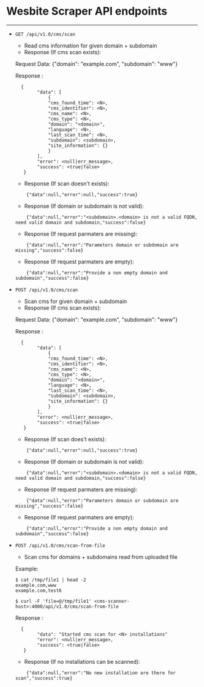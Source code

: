 # Wesbite Scraper API endpoints
---

- `GET /api/v1.0/cms/scan`

    - Read cms information for given domain + subdomain
    - Response (If cms scan exists):

    Request Data: {"domain": "example.com", "subdomain": "www"}

    Response :

    ```
      {
            "data": [
                {
                "cms_found_time": <N>,
                "cms_identifier": <N>,
                "cms_name": <N>,
                "cms_type": <N>,
                "domain": "<domain>",
                "language": <N>,
                "last_scan_time": <N>,
                "subdomain": <subdomain>,
                "site_information": {}
                }
            ],
            "error": <null|err_message>,
            "success": <true|false>
       }
    ```

    - Response (If scan doesn't exists):

    ```
        {"data":null,"error":null,"success":true}
    ```

    - Response (If domain or subdomain is not valid):

    ```
        {"data":null,"error":"<subdomain>.<domain> is not a valid FQDN, need valid domain and subdomain,"success":false}
    ```

    - Response (If request parmaters are missing):

    ```
        {"data":null,"error":"Parameters domain or subdomain are missing","success":false}
    ```

    - Response (If request parmaters are empty):

    ```
        {"data":null,"error":"Provide a non empty domain and subdomain","success":false}
    ```

- `POST /api/v1.0/cms/scan`

    - Scan cms for given domain + subdomain
    - Response (If cms scan exists):

    Request Data: {"domain": "example.com", "subdomain": "www"}

    Response :

    ```
      {
            "data": [
                {
                "cms_found_time": <N>,
                "cms_identifier": <N>,
                "cms_name": <N>,
                "cms_type": <N>,
                "domain": "<domain>",
                "language": <N>,
                "last_scan_time": <N>,
                "subdomain": <subdomain>,
                "site_information": {}
                }
            ],
            "error": <null|err_message>,
            "success": <true|false>
       }
    ```

    - Response (If scan does't exists):

    ```
        {"data":null,"error":null,"success":true}
    ```

    - Response (If domain or subdomain is not valid):

    ```
        {"data":null,"error":"<subdomain>.<domain> is not a valid FQDN, need valid domain and subdomain,"success":false}
    ```

    - Response (If request parmaters are missing):

    ```
        {"data":null,"error":"Parameters domain or subdomain are missing","success":false}
    ```

    - Response (If request parmaters are empty):

    ```
        {"data":null,"error":"Provide a non empty domain and subdomain","success":false}
    ```

- `POST /api/v1.0/cms/scan-from-file`

    - Scan cms for domains + subdomains read from uploaded file

    Example:
    ```
    $ cat /tmp/file1 | head -2
    example.com,www
    example.com,test6

    $ curl -F 'file=@/tmp/file1' <cms-scanner-host>:4000/api/v1.0/cms/scan-from-file
    ```

    Response :

    ```
      {
            "data": "Started cms scan for <N> installations"
            "error": <null|err_message>,
            "success": <true|false>
       }

    ```
    - Response (If no installations can be scanned):

    ```
        {"data":null,"error":"No new installation are there for scan","success":true}
    ```
